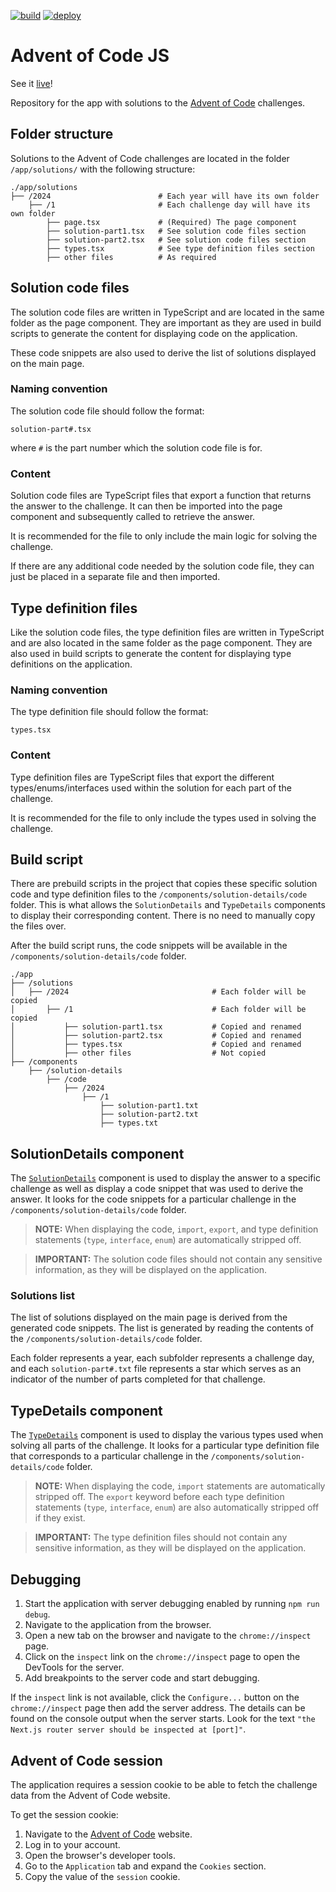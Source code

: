 [![build](https://img.shields.io/github/actions/workflow/status/ihtnc/advent-of-code-js/build.yml?label=build&logo=github+actions&logoColor=white)](https://github.com/ihtnc/advent-of-code-js/actions/workflows/build.yml)
[![deploy](https://deploy-badge.vercel.app/vercel/advent-of-code-js?name=website)](https://advent-of-code-js.vercel.app/)

# Advent of Code JS
See it [live](https://advent-of-code-js.vercel.app/)!

Repository for the app with solutions to the [Advent of Code](https://adventofcode.com/) challenges.

## Folder structure
Solutions to the Advent of Code challenges are located in the folder `/app/solutions/` with the following structure:

```plaintext
./app/solutions
├── /2024                        # Each year will have its own folder
    ├── /1                       # Each challenge day will have its own folder
        ├── page.tsx             # (Required) The page component
        ├── solution-part1.tsx   # See solution code files section
        ├── solution-part2.tsx   # See solution code files section
        ├── types.tsx            # See type definition files section
        ├── other files          # As required
```

## Solution code files
The solution code files are written in TypeScript and are located in the same folder as the page component. They are important as they are used in build scripts to generate the content for displaying code on the application.

These code snippets are also used to derive the list of solutions displayed on the main page.

### Naming convention
The solution code file should follow the format:

```
solution-part#.tsx
```

where `#` is the part number which the solution code file is for.

### Content
Solution code files are TypeScript files that export a function that returns the answer to the challenge. It can then be imported into the page component and subsequently called to retrieve the answer.

It is recommended for the file to only include the main logic for solving the challenge.

If there are any additional code needed by the solution code file, they can just be placed in a separate file and then imported.

## Type definition files
Like the solution code files, the type definition files are written in TypeScript and are also located in the same folder as the page component. They are also used in build scripts to generate the content for displaying type definitions on the application.

### Naming convention
The type definition file should follow the format:

```
types.tsx
```

### Content
Type definition files are TypeScript files that export the different types/enums/interfaces used within the solution for each part of the challenge.

It is recommended for the file to only include the types used in solving the challenge.

## Build script
There are prebuild scripts in the project that copies these specific solution code and type definition files to the `/components/solution-details/code` folder. This is what allows the `SolutionDetails` and `TypeDetails` components to display their corresponding content. There is no need to manually copy the files over.

After the build script runs, the code snippets will be available in the `/components/solution-details/code` folder.

```plaintext
./app
├── /solutions
│   ├── /2024                                # Each folder will be copied
│       ├── /1                               # Each folder will be copied
│           ├── solution-part1.tsx           # Copied and renamed
│           ├── solution-part2.tsx           # Copied and renamed
│           ├── types.tsx                    # Copied and renamed
│           ├── other files                  # Not copied
├── /components
    ├── /solution-details
        ├── /code
            ├── /2024
                ├── /1
                    ├── solution-part1.txt
                    ├── solution-part2.txt
                    ├── types.txt
```

## SolutionDetails component
The [`SolutionDetails`](app/components/solution-details/index.tsx#L10) component is used to display the answer to a specific challenge as well as display a code snippet that was used to derive the answer. It looks for the code snippets for a particular challenge in the `/components/solution-details/code` folder.

> **NOTE:** When displaying the code, `import`, `export`, and type definition statements (`type`, `interface`, `enum`) are automatically stripped off.

> **IMPORTANT:** The solution code files should not contain any sensitive information, as they will be displayed on the application.

### Solutions list
The list of solutions displayed on the main page is derived from the generated code snippets. The list is generated by reading the contents of the `/components/solution-details/code` folder.

Each folder represents a year, each subfolder represents a challenge day, and each `solution-part#.txt` file represents a star which serves as an indicator of the number of parts completed for that challenge.

## TypeDetails component
The [`TypeDetails`](app/components/solution-details/type-details.tsx#L8) component is used to display the various types used when solving all parts of the challenge. It looks for a particular type definition file that corresponds to a particular challenge in the `/components/solution-details/code` folder.

> **NOTE:** When displaying the code, `import` statements are automatically stripped off. The `export` keyword before each type definition statements (`type`, `interface`, `enum`) are also automatically stripped off if they exist.

> **IMPORTANT:** The type definition files should not contain any sensitive information, as they will be displayed on the application.

## Debugging
1. Start the application with server debugging enabled by running `npm run debug`.
2. Navigate to the application from the browser.
3. Open a new tab on the browser and navigate to the `chrome://inspect` page.
4. Click on the `inspect` link on the `chrome://inspect` page to open the DevTools for the server.
5. Add breakpoints to the server code and start debugging.

If the `inspect` link is not available, click the `Configure...` button on the `chrome://inspect` page then add the server address. The details can be found on the console output when the server starts. Look for the text `"the Next.js router server should be inspected at [port]"`.

## Advent of Code session

The application requires a session cookie to be able to fetch the challenge data from the Advent of Code website.

To get the session cookie:
1. Navigate to the [Advent of Code](https://adventofcode.com/) website.
2. Log in to your account.
3. Open the browser's developer tools.
4. Go to the `Application` tab and expand the `Cookies` section.
5. Copy the value of the `session` cookie.